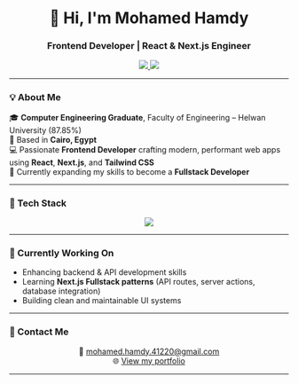 <!-- Profile Header -->
<h1 align="center">👋 Hi, I'm Mohamed Hamdy</h1>
<h3 align="center">Frontend Developer | React & Next.js Engineer</h3>

<p align="center">
  <a href="https://portfolio-git-main-mohamed-hamdys-projects-633fbea9.vercel.app/" target="_blank">
    <img src="https://img.shields.io/badge/-Portfolio-1E1E1E?style=flat&logo=vercel&logoColor=white" />
  </a>
  <a href="mailto:mohamed.hamdy.41220@gmail.com">
    <img src="https://img.shields.io/badge/-Email-D14836?style=flat&logo=gmail&logoColor=white" />
  </a>
</p>

---

### 💡 About Me
🎓 **Computer Engineering Graduate**, Faculty of Engineering – Helwan University (87.85%)  
📍 Based in **Cairo, Egypt**  
💻 Passionate **Frontend Developer** crafting modern, performant web apps using **React**, **Next.js**, and **Tailwind CSS**  
🚀 Currently expanding my skills to become a **Fullstack Developer**

---

### 🧰 Tech Stack
<p align="center">
  <img src="https://skillicons.dev/icons?i=react,nextjs,typescript,tailwind,js,html,css,nodejs,git,figma" />
</p>

---

### 🌱 Currently Working On
- Enhancing backend & API development skills  
- Learning **Next.js Fullstack patterns** (API routes, server actions, database integration)  
- Building clean and maintainable UI systems

---

### 💬 Contact Me
<p align="center">
  📧 <a href="mailto:mohamed.hamdy.41220@gmail.com">mohamed.hamdy.41220@gmail.com</a>  
  <br />
  🌐 <a href="https://portfolio-git-main-mohamed-hamdys-projects-633fbea9.vercel.app/" target="_blank">View my portfolio</a>
</p>

---
